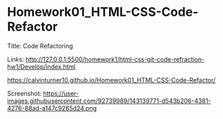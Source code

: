 # Homework01_HTML-CSS-Code-Refactor
Title: Code Refactoring

Links: http://127.0.0.1:5500/homework1/html-css-git-code-refraction-hw1/Develop/index.html

https://calvinturner10.github.io/Homework01_HTML-CSS-Code-Refactor/

Screenshot: https://user-images.githubusercontent.com/92739989/143139771-d543b206-4381-4276-88ad-a147c9265d24.png
